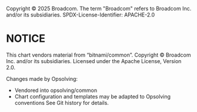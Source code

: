 Copyright &copy; 2025 Broadcom. The term "Broadcom" refers to Broadcom Inc. and/or its subsidiaries.
SPDX-License-Identifier: APACHE-2.0

# NOTICE

This chart vendors material from “bitnami/common”.
Copyright © Broadcom Inc. and/or its subsidiaries.
Licensed under the Apache License, Version 2.0.

Changes made by Opsolving:
- Vendored into opsolving/common
- Chart configuration and templates may be adapted to Opsolving conventions
See Git history for details.